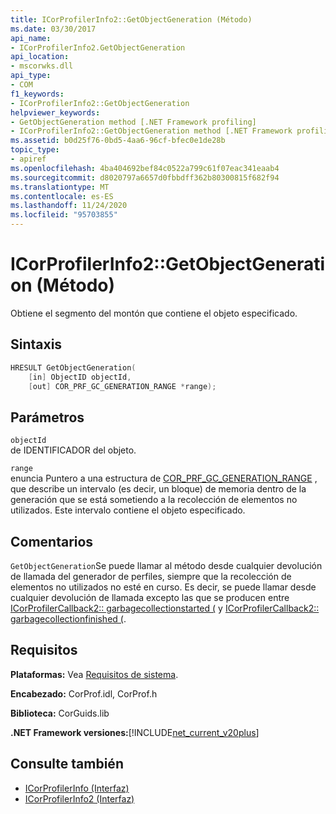 ```yaml
---
title: ICorProfilerInfo2::GetObjectGeneration (Método)
ms.date: 03/30/2017
api_name:
- ICorProfilerInfo2.GetObjectGeneration
api_location:
- mscorwks.dll
api_type:
- COM
f1_keywords:
- ICorProfilerInfo2::GetObjectGeneration
helpviewer_keywords:
- GetObjectGeneration method [.NET Framework profiling]
- ICorProfilerInfo2::GetObjectGeneration method [.NET Framework profiling]
ms.assetid: b0d25f76-0bd5-4aa6-96cf-bfec0e1de28b
topic_type:
- apiref
ms.openlocfilehash: 4ba404692bef84c0522a799c61f07eac341eaab4
ms.sourcegitcommit: d8020797a6657d0fbbdff362b80300815f682f94
ms.translationtype: MT
ms.contentlocale: es-ES
ms.lasthandoff: 11/24/2020
ms.locfileid: "95703855"
---
```

# <a name="icorprofilerinfo2getobjectgeneration-method"></a>ICorProfilerInfo2::GetObjectGeneration (Método)

Obtiene el segmento del montón que contiene el objeto especificado.  
  
## <a name="syntax"></a>Sintaxis  
  
```cpp  
HRESULT GetObjectGeneration(  
    [in] ObjectID objectId,  
    [out] COR_PRF_GC_GENERATION_RANGE *range);  
```  
  
## <a name="parameters"></a>Parámetros  

 `objectId`  
 de IDENTIFICADOR del objeto.  
  
 `range`  
 enuncia Puntero a una estructura de [COR_PRF_GC_GENERATION_RANGE](cor-prf-gc-generation-range-structure.md) , que describe un intervalo (es decir, un bloque) de memoria dentro de la generación que se está sometiendo a la recolección de elementos no utilizados. Este intervalo contiene el objeto especificado.  
  
## <a name="remarks"></a>Comentarios  

 `GetObjectGeneration`Se puede llamar al método desde cualquier devolución de llamada del generador de perfiles, siempre que la recolección de elementos no utilizados no esté en curso. Es decir, se puede llamar desde cualquier devolución de llamada excepto las que se producen entre [ICorProfilerCallback2:: garbagecollectionstarted (](icorprofilercallback2-garbagecollectionstarted-method.md) y [ICorProfilerCallback2:: garbagecollectionfinished (](icorprofilercallback2-garbagecollectionfinished-method.md).  
  
## <a name="requirements"></a>Requisitos  

 **Plataformas:** Vea [Requisitos de sistema](../../get-started/system-requirements.md).  
  
 **Encabezado:** CorProf.idl, CorProf.h  
  
 **Biblioteca:** CorGuids.lib  
  
 **.NET Framework versiones:**[!INCLUDE[net_current_v20plus](../../../../includes/net-current-v20plus-md.md)]  
  
## <a name="see-also"></a>Consulte también

- [ICorProfilerInfo (Interfaz)](icorprofilerinfo-interface.md)
- [ICorProfilerInfo2 (Interfaz)](icorprofilerinfo2-interface.md)
